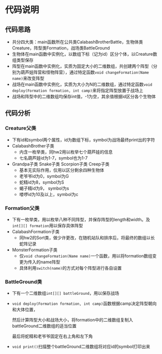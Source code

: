 # 代码说明
## 代码思路
+ 共分四大类：main函数所在公共类CalabashBrotherBattle，生物体类Creature，阵型类Formation，战场类BattleGround
+ 生物体在main函数中实例化，以数组下标（记为id）区分个体，以Creature数组类型保存
+ 阵型在main函数中实例化，实质为固定大小的二维数组，共创建两个阵型（分别为葫芦娃阵营和怪物阵营），通过特定函数`void changeFormation(Name name)`来改变阵型
+ 战场在main函数中实例化，实质为大小为N的二维数组，通过特定函数`void deploy(Formation formation, int camp)`来将指定阵型放置于战场上
+ 战场和阵型中的二维数组均保存int值，-1为空，其余值根据id区分各个生物体

## 代码分析

### Creature父类
+ 下有id和symbol两个属性，id为数组下标，symbol为战场最终print出的字符
+ CalabashBrother子类
  + 内含一枚举类，同hw2用以枚举七个葫芦娃的信息
  + 七名葫芦娃id为1-7，symbol也为1-7
+ Grandpa子类 Snake子类 Scorpion子类 Creep子类
  + 基本无实际作用，仅用以区分剩余四种生物体
  + 老爷爷id为0，symbol为G
  + 蛇精id为8，symbol为S
  + 蝎子精id为9， symbol为s
  + 喽啰id为10及以上，symbol为c
  
### Formation父类
+ 下有一枚举类，用以枚举八种不同阵型，并保存阵型的length和width。及`int[][] formation`用以保存具体阵型
+ CalabashFormation子类
  + 同hw2的Sort类，做少许更改，在随机站队和排序后，将最终的数组以长蛇阵记录
+ MonsterFormation子类
  + 仅`void changeFormation(Name name)`一个函数，用以将formation数组变更为传入的name阵型
  + 具体利用`switch(name)`的方式对每个阵型进行各自设置

### BattleGround类
+ 下有一个二维数组`int[][] battleGround`，用以保存战场
+ `void deploy(Formation formation, int camp)`函数根据camp决定阵型朝向和大体位置，

  然后计算阵型大小和战场大小，将formation中的二维数组复制入battleGround二维数组的适当位置
  
  最后将蛇精和老爷爷固定在右上角和左下角
+ `void print()`扫描整个battleGround二维数组将对应id的symbol打印出来
